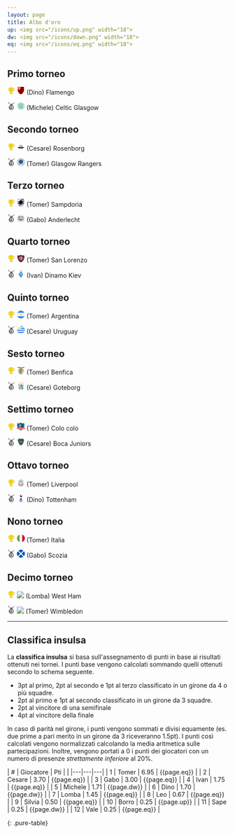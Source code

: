 ```yaml
---
layout: page
title: Albo d'oro
up: <img src="/icons/up.png" width="18">
dw: <img src="/icons/down.png" width="18">
eq: <img src="/icons/eq.png" width="18">
---
```


<link rel="stylesheet" href="https://unpkg.com/purecss@1.0.0/build/pure-min.css" integrity="sha384-nn4HPE8lTHyVtfCBi5yW9d20FjT8BJwUXyWZT9InLYax14RDjBj46LmSztkmNP9w" crossorigin="anonymous">

## Primo torneo

<img src="/icons/trophy.png" width="18"> <img src="/thumb/flamengo.png" width="18"> (Dino) Flamengo

<img src="/icons/second.png" width="18"> <img src="/thumb/celtic.png" width="18"> (Michele) Celtic Glasgow

## Secondo torneo

<img src="/icons/trophy.png" width="18"> <img src="/thumb/rosenborg.png" width="18"> (Cesare) Rosenborg

<img src="/icons/second.png" width="18"> <img src="/thumb/rangers.png" width="18"> (Tomer) Glasgow Rangers

## Terzo torneo

<img src="/icons/trophy.png" width="18"> <img src="/thumb/samp.png" width="18"> (Tomer) Sampdoria

<img src="/icons/second.png" width="18"> <img src="/thumb/anderlecht.png" width="18"> (Gabo) Anderlecht

## Quarto torneo

<img src="/icons/trophy.png" width="18"> <img src="/thumb/sanlorenzo.png" width="18"> (Tomer) San Lorenzo

<img src="/icons/second.png" width="18"> <img src="/thumb/dinamo.png" width="18"> (Ivan) Dinamo Kiev

## Quinto torneo

<img src="/icons/trophy.png" width="18"> <img src="/thumb/argentina.png" width="18"> (Tomer) Argentina

<img src="/icons/second.png" width="18"> <img src="/thumb/uruguay.png" width="18"> (Cesare) Uruguay

## Sesto torneo

<img src="/icons/trophy.png" width="18"> <img src="/thumb/benfica.png" width="18"> (Tomer) Benfica

<img src="/icons/second.png" width="18"> <img src="/thumb/goteborg.png" width="18"> (Cesare) Goteborg

## Settimo torneo

<img src="/icons/trophy.png" width="18"> <img src="/thumb/colo.png" width="18"> (Tomer) Colo colo

<img src="/icons/second.png" width="18"> <img src="/thumb/boca.png" width="18"> (Cesare) Boca Juniors

## Ottavo torneo

<img src="/icons/trophy.png" width="18"> <img src="/thumb/liverpool.png" width="18"> (Tomer) Liverpool

<img src="/icons/second.png" width="18"> <img src="/thumb/tottenham.png" width="18"> (Dino) Tottenham

## Nono torneo

<img src="/icons/trophy.png" width="18"> <img src="/thumb/italy.png" width="18"> (Tomer) Italia

<img src="/icons/second.png" width="18"> <img src="/thumb/scottland.png" width="18"> (Gabo) Scozia

## Decimo torneo

<img src="/icons/trophy.png" width="18"> <img src="/thumb/westham.png" width="18"> (Lomba) West Ham

<img src="/icons/second.png" width="18"> <img src="/thumb/wimbledon.png" width="18"> (Tomer) Wimbledon


---------

## Classifica insulsa

La **classifica insulsa** si basa sull'assegnamento di punti in base ai risultati ottenuti nei tornei.
I punti base vengono calcolati sommando quelli ottenuti secondo lo schema seguente.

- 3pt al primo, 2pt al secondo e 1pt al terzo classificato in un girone da 4 o più squadre.
- 2pt al primo e 1pt al secondo classificato in un girone da 3 squadre.
- 2pt al vincitore di una semifinale
- 4pt al vincitore della finale

In caso di parità nel girone, i punti vengono sommati e divisi equamente (es. due prime a pari merito in un girone da 3 riceveranno 1.5pt).
I punti così calcolati vengono normalizzati calcolando la media aritmetica sulle partecipazioni.
Inoltre, vengono portati a 0 i punti dei giocatori con un numero di presenze *strettamente inferiore* al 20%.

| &#35; | Giocatore | Pti | |
|---|---|---|
| 1 | Tomer | 6.95 | {{page.eq}} |
| 2 | Cesare | 3.70 | {{page.eq}} |
| 3 | Gabo | 3.00 | {{page.eq}} |
| 4 | Ivan | 1.75 | {{page.eq}} |
| 5 | Michele | 1.71 | {{page.dw}} |
| 6 | Dino | 1.70 | {{page.dw}} |
| 7 | Lomba | 1.45 | {{page.eq}} |
| 8 | Leo | 0.67 | {{page.eq}} |
| 9 | Silvia | 0.50 | {{page.eq}} |
| 10 | Borro | 0.25 | {{page.up}} |
| 11 | Sape | 0.25 | {{page.dw}} |
| 12 | Vale | 0.25 | {{page.eq}} |

{: .pure-table}
